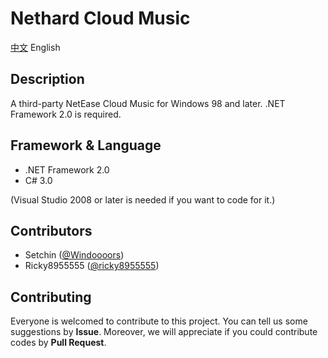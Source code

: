 # Nethard Cloud Music

[中文](README.md) English

## Description
A third-party NetEase Cloud Music for Windows 98 and later.
.NET Framework 2.0 is required.

## Framework & Language
- .NET Framework 2.0
- C# 3.0

(Visual Studio 2008 or later is needed if you want to code for it.)

## Contributors
- Setchin ([@Windoooors](https://github.com/Windoooors))
- Ricky8955555 ([@ricky8955555](https://github.com/ricky8955555))

## Contributing
Everyone is welcomed to contribute to this project. You can tell us some suggestions by **Issue**. Moreover, we will appreciate if you could contribute codes by **Pull Request**.